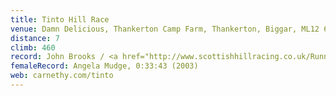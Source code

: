 ```yaml
---
title: Tinto Hill Race
venue: Damn Delicious, Thankerton Camp Farm, Thankerton, Biggar, ML12 6PD
distance: 7
climb: 460
record: John Brooks / <a href="http://www.scottishhillracing.co.uk/RunnerDetails.aspx?RunnerID=R5261">Graeme Bartlett</a> (dead heat), 0:29:58 (1995)
femaleRecord: Angela Mudge, 0:33:43 (2003)
web: carnethy.com/tinto
---
```

